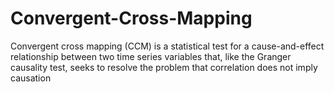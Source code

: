 # Convergent-Cross-Mapping
Convergent cross mapping (CCM) is a statistical test for a cause-and-effect relationship between two time series variables that, like the Granger causality test, seeks to resolve the problem that correlation does not imply causation

